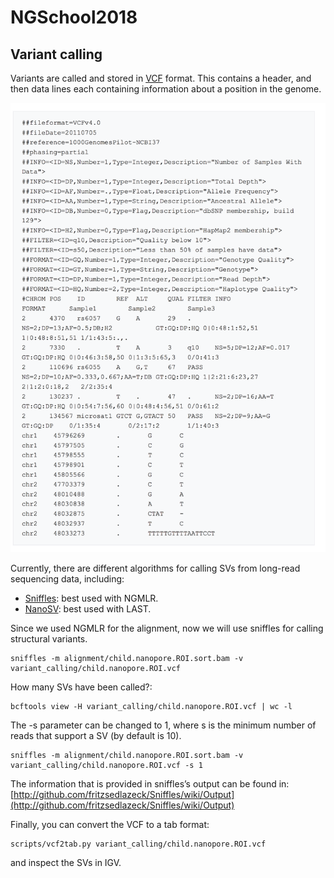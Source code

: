 # NGSchool2018

## Variant calling

Variants are called and stored in [VCF](http://samtools.github.io/hts-specs/VCFv4.2.pdf) format. This contains a header, and then data lines each containing information about a position in the genome.

<img src="//raw.githubusercontent.com/alsanju/train_malta_nanopore/master/images/vcf.png" alt="img_3" class="inline"/>

Currently, there are different algorithms for calling SVs from long-read sequencing data, including:
-	[Sniffles](http://github.com/fritzsedlazeck/Sniffles): best used with NGMLR. 
-	[NanoSV](http://github.com/philres/ngmlr): best used with LAST.

Since we used NGMLR for the alignment, now we will use sniffles for calling structural variants.

```
sniffles -m alignment/child.nanopore.ROI.sort.bam -v variant_calling/child.nanopore.ROI.vcf
```

How many SVs have been called?:

```
bcftools view -H variant_calling/child.nanopore.ROI.vcf | wc -l
```

The -s parameter can be changed to 1, where s is the minimum number of reads that support a SV (by default is 10).

```
sniffles -m alignment/child.nanopore.ROI.sort.bam -v variant_calling/child.nanopore.ROI.vcf -s 1
```

The information that is provided in sniffles’s output can be found in:
[http://github.com/fritzsedlazeck/Sniffles/wiki/Output](http://github.com/fritzsedlazeck/Sniffles/wiki/Output)


Finally, you can convert the VCF to a tab format:

```
scripts/vcf2tab.py variant_calling/child.nanopore.ROI.vcf
```

and inspect the SVs in IGV.
